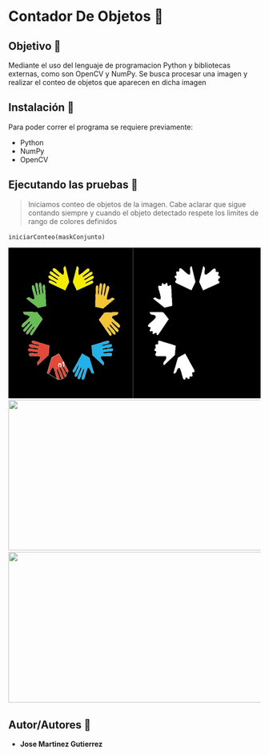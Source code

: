 # Contador De Objetos :eyes:

## Objetivo :dart:
Mediante el uso del lenguaje de programacion Python y bibliotecas externas, como son OpenCV y NumPy. Se busca procesar una imagen y realizar el conteo de objetos que aparecen en dicha imagen

## Instalación :wrench:
Para poder correr el programa se requiere previamente:
* Python
* NumPy
* OpenCV

## Ejecutando las pruebas :memo:
> Iniciamos conteo de objetos de la imagen. Cabe aclarar que sigue contando siempre y cuando el objeto detectado respete los limites de rango de colores definidos
```
iniciarConteo(maskConjunto)
```
<img height="300px" width="600px" scale="50%" src="https://github.com/martinez022jose/Contador-De-Objetos/blob/master/screenShotsReadMe/contadorN1.PNG"/>

<img height="300px" width="600px" scale="50%" src="https://github.com/martinez022jose/Detector-De-Colores/blob/master/screenShotsReadMe/contadorN4.PNG"/>

<img height="300px" width="600px" scale="50%" src="https://github.com/martinez022jose/Detector-De-Colores/blob/master/screenShotsReadMe/contadorN6.PNG"/>



## Autor/Autores :pushpin:
* **Jose Martinez Gutierrez**
